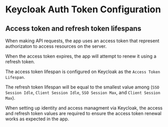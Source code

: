 # Keycloak Auth Token Configuration

## Access token and refresh token lifespans

When making API requests, the app uses an access token that represent authorizaton to access resources on the server.

When the access token expires, the app will attempt to renew it using a refresh token.

The access token lifespan is configured on Keycloak as the `Access Token Lifespan`.

The refresh token lifespan will be equal to the smallest value among (`SSO Session Idle`, `Client Session Idle`, `SSO Session Max`, and `Client Session Max`).

When setting up identity and access managment via Keycloak, the access and refresh token values are required to ensure the access token renewal works as expected in the app.
